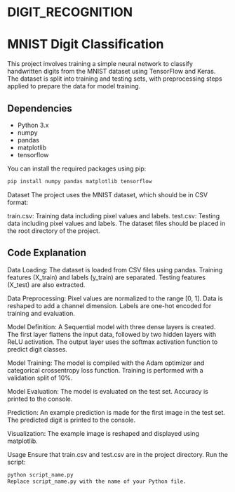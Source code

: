 # DIGIT_RECOGNITION
# MNIST Digit Classification

This project involves training a simple neural network to classify handwritten digits from the MNIST dataset using TensorFlow and Keras. The dataset is split into training and testing sets, with preprocessing steps applied to prepare the data for model training.

## Dependencies

- Python 3.x
- numpy
- pandas
- matplotlib
- tensorflow

You can install the required packages using pip:

```bash
pip install numpy pandas matplotlib tensorflow
```
Dataset
The project uses the MNIST dataset, which should be in CSV format:

train.csv: Training data including pixel values and labels.
test.csv: Testing data including pixel values and labels.
The dataset files should be placed in the root directory of the project.

## Code Explanation

Data Loading:
The dataset is loaded from CSV files using pandas.
Training features (X_train) and labels (y_train) are separated.
Testing features (X_test) are also extracted.

Data Preprocessing:
Pixel values are normalized to the range [0, 1].
Data is reshaped to add a channel dimension.
Labels are one-hot encoded for training and evaluation.

Model Definition:
A Sequential model with three dense layers is created.
The first layer flattens the input data, followed by two hidden layers with ReLU activation.
The output layer uses the softmax activation function to predict digit classes.

Model Training:
The model is compiled with the Adam optimizer and categorical crossentropy loss function.
Training is performed with a validation split of 10%.

Model Evaluation:
The model is evaluated on the test set.
Accuracy is printed to the console.

Prediction:
An example prediction is made for the first image in the test set.
The predicted digit is printed to the console.

Visualization:
The example image is reshaped and displayed using matplotlib.

Usage
Ensure that train.csv and test.csv are in the project directory.
Run the script:
```bash
python script_name.py
Replace script_name.py with the name of your Python file.

